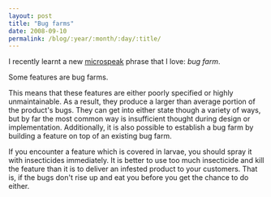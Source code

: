 ```yaml
---
layout: post
title: "Bug farms"
date: 2008-09-10
permalink: /blog/:year/:month/:day/:title/
---
```


I recently learnt a new [microspeak][1] phrase that I love: *bug farm*.

Some features are bug farms.

This means that these features are either poorly specified or highly
unmaintainable. As a result, they produce a larger than average portion of the
product's bugs. They can get into either state though a variety of ways, but by
far the most common way is insufficient thought during design or
implementation. Additionally, it is also possible to establish a bug farm by
building a feature on top of an existing bug farm.

If you encounter a feature which is covered in larvae, you should spray it with
insecticides immediately. It is better to use too much insecticide and kill the
feature than it is to deliver an infested product to your customers. That is,
if the bugs don't rise up and eat you before you get the chance to do either.

[1]: http://blogs.msdn.com/oldnewthing/archive/tags/Microspeak/default.aspx
